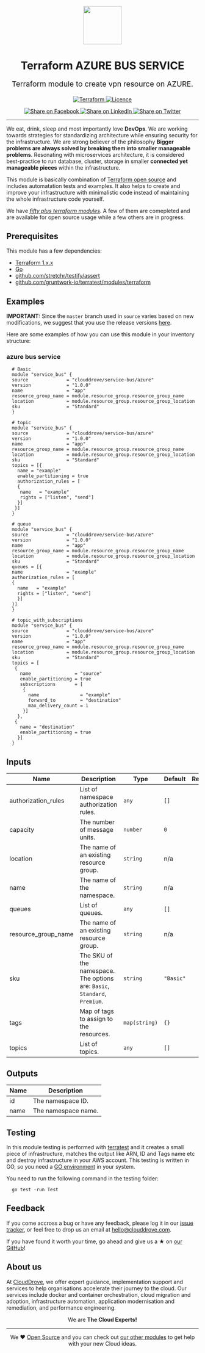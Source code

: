 <!-- This file was automatically generated by the `geine`. Make all changes to `README.yaml` and run `make readme` to rebuild this file. -->

<p align="center"> <img src="https://user-images.githubusercontent.com/50652676/62349836-882fef80-b51e-11e9-99e3-7b974309c7e3.png" width="100" height="100"></p>


<h1 align="center">
    Terraform AZURE BUS SERVICE
</h1>

<p align="center" style="font-size: 1.2rem;"> 
    Terraform module to create vpn resource on AZURE.
     </p>

<p align="center">

<a href="https://www.terraform.io">
  <img src="https://img.shields.io/badge/Terraform-v1.1.7-green" alt="Terraform">
</a>
<a href="LICENSE.md">
  <img src="https://img.shields.io/badge/License-APACHE-blue.svg" alt="Licence">
</a>


</p>
<p align="center">

<a href='https://facebook.com/sharer/sharer.php?u=https://github.com/clouddrove/terraform-azure-bus-service'>
  <img title="Share on Facebook" src="https://user-images.githubusercontent.com/50652676/62817743-4f64cb80-bb59-11e9-90c7-b057252ded50.png" />
</a>
<a href='https://www.linkedin.com/shareArticle?mini=true&title=Terraform+AZURE+BUS+SERVICE&url=https://github.com/clouddrove/terraform-azure-bus-service'>
  <img title="Share on LinkedIn" src="https://user-images.githubusercontent.com/50652676/62817742-4e339e80-bb59-11e9-87b9-a1f68cae1049.png" />
</a>
<a href='https://twitter.com/intent/tweet/?text=Terraform+AZURE+BUS+SERVICE&url=https://github.com/clouddrove/terraform-azure-bus-service'>
  <img title="Share on Twitter" src="https://user-images.githubusercontent.com/50652676/62817740-4c69db00-bb59-11e9-8a79-3580fbbf6d5c.png" />
</a>

</p>
<hr>


We eat, drink, sleep and most importantly love **DevOps**. We are working towards strategies for standardizing architecture while ensuring security for the infrastructure. We are strong believer of the philosophy <b>Bigger problems are always solved by breaking them into smaller manageable problems</b>. Resonating with microservices architecture, it is considered best-practice to run database, cluster, storage in smaller <b>connected yet manageable pieces</b> within the infrastructure. 

This module is basically combination of [Terraform open source](https://www.terraform.io/) and includes automatation tests and examples. It also helps to create and improve your infrastructure with minimalistic code instead of maintaining the whole infrastructure code yourself.

We have [*fifty plus terraform modules*][terraform_modules]. A few of them are comepleted and are available for open source usage while a few others are in progress.




## Prerequisites

This module has a few dependencies: 

- [Terraform 1.x.x](https://learn.hashicorp.com/terraform/getting-started/install.html)
- [Go](https://golang.org/doc/install)
- [github.com/stretchr/testify/assert](https://github.com/stretchr/testify)
- [github.com/gruntwork-io/terratest/modules/terraform](https://github.com/gruntwork-io/terratest)







## Examples


**IMPORTANT:** Since the `master` branch used in `source` varies based on new modifications, we suggest that you use the release versions [here](https://github.com/clouddrove/terraform-azure-bus-service/releases).


Here are some examples of how you can use this module in your inventory structure:
### azure bus service
```hcl
  # Basic
  module "service_bus" {
  source              = "clouddrove/service-bus/azure"
  version             = "1.0.0"
  name                = "app"
  resource_group_name = module.resource_group.resource_group_name
  location            = module.resource_group.resource_group_location
  sku                 = "Standard"
  }
  ```
```hcl
  # topic
  module "service_bus" {
  source              = "clouddrove/service-bus/azure"
  version             = "1.0.0"
  name                = "app"
  resource_group_name = module.resource_group.resource_group_name
  location            = module.resource_group.resource_group_location
  sku                 = "Standard"
  topics = [{
    name = "example"
    enable_partitioning = true
    authorization_rules = [
    {
     name   = "example"
     rights = ["listen", "send"]
    }]
   }]
  }
  ```
```hcl
  # queue
  module "service_bus" {
  source              = "clouddrove/service-bus/azure"
  version             = "1.0.0"
  name                = "app"
  resource_group_name = module.resource_group.resource_group_name
  location            = module.resource_group.resource_group_location
  sku                 = "Standard"
  queues = [{
  name                = "example"
  authorization_rules = [
  {
    name   = "example"
    rights = ["listen", "send"]
    }]
  }]
  }
  ```
```hcl
  # topic_with_subscriptions
  module "service_bus" {
  source              = "clouddrove/service-bus/azure"
  version             = "1.0.0"
  name                = "app"
  resource_group_name = module.resource_group.resource_group_name
  location            = module.resource_group.resource_group_location
  sku                 = "Standard"
  topics = [
   {
     name                = "source"
     enable_partitioning = true
     subscriptions       = [
      {
        name               = "example"
        forward_to         = "destination"
        max_delivery_count = 1
      }]
    },
   {
     name = "destination"
     enable_partitioning = true
    }]
  }
  ```






## Inputs

| Name | Description | Type | Default | Required |
|------|-------------|------|---------|:--------:|
| authorization\_rules | List of namespace authorization rules. | `any` | `[]` | no |
| capacity | The number of message units. | `number` | `0` | no |
| location | The name of an existing resource group. | `string` | n/a | yes |
| name | The name of the namespace. | `string` | n/a | yes |
| queues | List of queues. | `any` | `[]` | no |
| resource\_group\_name | The name of an existing resource group. | `string` | n/a | yes |
| sku | The SKU of the namespace. The options are: `Basic`, `Standard`, `Premium`. | `string` | `"Basic"` | no |
| tags | Map of tags to assign to the resources. | `map(string)` | `{}` | no |
| topics | List of topics. | `any` | `[]` | no |

## Outputs

| Name | Description |
|------|-------------|
| id | The namespace ID. |
| name | The namespace name. |




## Testing
In this module testing is performed with [terratest](https://github.com/gruntwork-io/terratest) and it creates a small piece of infrastructure, matches the output like ARN, ID and Tags name etc and destroy infrastructure in your AWS account. This testing is written in GO, so you need a [GO environment](https://golang.org/doc/install) in your system. 

You need to run the following command in the testing folder:
```hcl
  go test -run Test
```



## Feedback 
If you come accross a bug or have any feedback, please log it in our [issue tracker](https://github.com/clouddrove/terraform-azure-bus-service/issues), or feel free to drop us an email at [hello@clouddrove.com](mailto:hello@clouddrove.com).

If you have found it worth your time, go ahead and give us a ★ on [our GitHub](https://github.com/clouddrove/terraform-azure-bus-service)!

## About us

At [CloudDrove][website], we offer expert guidance, implementation support and services to help organisations accelerate their journey to the cloud. Our services include docker and container orchestration, cloud migration and adoption, infrastructure automation, application modernisation and remediation, and performance engineering.

<p align="center">We are <b> The Cloud Experts!</b></p>
<hr />
<p align="center">We ❤️  <a href="https://github.com/clouddrove">Open Source</a> and you can check out <a href="https://github.com/clouddrove">our other modules</a> to get help with your new Cloud ideas.</p>

  [website]: https://clouddrove.com
  [github]: https://github.com/clouddrove
  [linkedin]: https://cpco.io/linkedin
  [twitter]: https://twitter.com/clouddrove/
  [email]: https://clouddrove.com/contact-us.html
  [terraform_modules]: https://github.com/clouddrove?utf8=%E2%9C%93&q=terraform-&type=&language=
